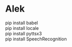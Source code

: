 # Alek
pip install babel  <br>
pip install locale  <br>
pip install pyttsx3  <br>
pip install SpeechRecognition  <br>
<br>
<br>
<br>
<br>
<br>
